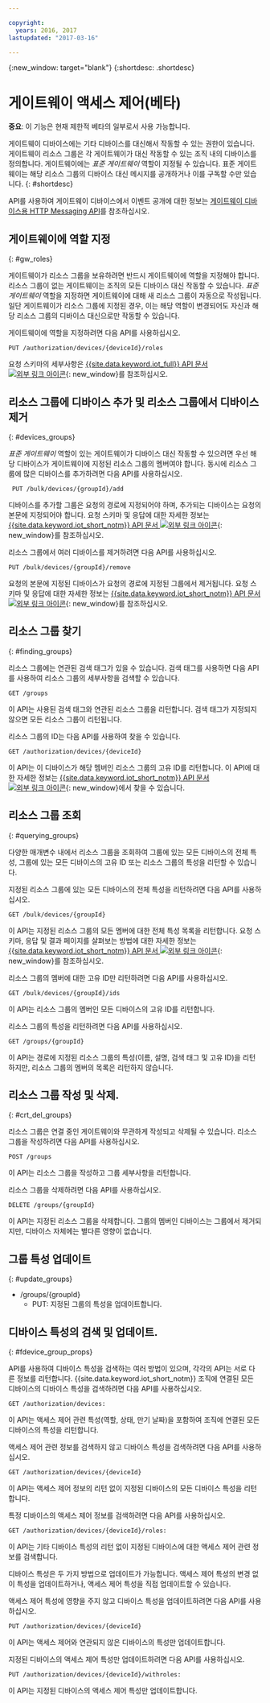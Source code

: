 ```yaml
---

copyright:
  years: 2016, 2017
lastupdated: "2017-03-16"

---
```


{:new_window: target="blank"}
{:shortdesc: .shortdesc}

# 게이트웨이 액세스 제어(베타)

**중요**: 이 기능은 현재 제한적 베타의 일부로서 사용 가능합니다. 

게이트웨이 디바이스에는 기타 디바이스를 대신해서 작동할 수 있는 권한이 있습니다. 게이트웨이 리소스 그룹은 각 게이트웨이가 대신 작동할 수 있는 조직 내의 디바이스를 정의합니다. 게이트웨이에는 *표준 게이트웨이* 역할이 지정될 수 있습니다. 표준 게이트웨이는 해당 리소스 그룹의 디바이스 대신 메시지를 공개하거나 이를 구독할 수만 있습니다.
{: #shortdesc}


API를 사용하여 게이트웨이 디바이스에서 이벤트 공개에 대한 정보는 [게이트웨이 디바이스용 HTTP Messaging API](../gateways/gw_intro_api.html)를 참조하십시오. 

## 게이트웨이에 역할 지정
{: #gw_roles}

게이트웨이가 리소스 그룹을 보유하려면 반드시 게이트웨이에 역할을 지정해야 합니다. 리소스 그룹이 없는 게이트웨이는 조직의 모든 디바이스 대신 작동할 수 있습니다. *표준 게이트웨이* 역할을 지정하면 게이트웨이에 대해 새 리소스 그룹이 자동으로 작성됩니다. 일단 게이트웨이가 리소스 그룹에 지정된 경우, 이는 해당 역할이 변경되어도 자신과 해당 리소스 그룹의 디바이스 대신으로만 작동할 수 있습니다. 

게이트웨이에 역할을 지정하려면 다음 API를 사용하십시오. 

```
PUT /authorization/devices/{deviceId}/roles
```

요청 스키마의 세부사항은 [{{site.data.keyword.iot_full}} API 문서 ![외부 링크 아이콘](../../../icons/launch-glyph.svg "외부 링크 아이콘")](https://docs.internetofthings.ibmcloud.com/apis/swagger/v0002-beta/security-gateway-beta.html#!/Limited_Gateway/put_authorization_devices_deviceId_roles){: new_window}를 참조하십시오. 

## 리소스 그룹에 디바이스 추가 및 리소스 그룹에서 디바이스 제거
{: #devices_groups}

*표준 게이트웨이* 역할이 있는 게이트웨이가 디바이스 대신 작동할 수 있으려면 우선 해당 디바이스가 게이트웨이에 지정된 리소스 그룹의 멤버여야 합니다. 동시에 리소스 그룹에 많은 디바이스를 추가하려면 다음 API를 사용하십시오. 

```
 PUT /bulk/devices/{groupId}/add
```

디바이스를 추가할 그룹은 요청의 경로에 지정되어야 하며, 추가되는 디바이스는 요청의 본문에 지정되어야 합니다. 요청 스키마 및 응답에 대한 자세한 정보는 [{{site.data.keyword.iot_short_notm}} API 문서 ![외부 링크 아이콘](../../../icons/launch-glyph.svg "외부 링크 아이콘")](https://docs.internetofthings.ibmcloud.com/apis/swagger/v0002-beta/security-gateway-beta.html#!/Limited_Gateway/put_bulk_devices_groupId_add){: new_window}를 참조하십시오. 

리소스 그룹에서 여러 디바이스를 제거하려면 다음 API를 사용하십시오. 

```
PUT /bulk/devices/{groupId}/remove
```

요청의 본문에 지정된 디바이스가 요청의 경로에 지정된 그룹에서 제거됩니다. 요청 스키마 및 응답에 대한 자세한 정보는 [{{site.data.keyword.iot_short_notm}} API 문서 ![외부 링크 아이콘](../../../icons/launch-glyph.svg "외부 링크 아이콘")](https://docs.internetofthings.ibmcloud.com/apis/swagger/v0002-beta/security-gateway-beta.html#!/Limited_Gateway/put_bulk_devices_groupId_remove){: new_window}를 참조하십시오. 

## 리소스 그룹 찾기
{: #finding_groups}

리소스 그룹에는 연관된 검색 태그가 있을 수 있습니다. 검색 태그를 사용하면 다음 API를 사용하여 리소스 그룹의 세부사항을 검색할 수 있습니다. 

```
GET /groups
```

이 API는 사용된 검색 태그와 연관된 리소스 그룹을 리턴합니다. 검색 태그가 지정되지 않으면 모든 리소스 그룹이 리턴됩니다. <!-- For more information about the request schema, response, and how to page through results, see the [{{site.data.keyword.iot_short_notm}} API documentation](LINK TO CORRECT API). -->

리소스 그룹의 ID는 다음 API를 사용하여 찾을 수 있습니다.

```
GET /authorization/devices/{deviceId}
```

이 API는 이 디바이스가 해당 멤버인 리소스 그룹의 고유 ID를 리턴합니다. 이 API에 대한 자세한 정보는 [{{site.data.keyword.iot_short_notm}} API 문서 ![외부 링크 아이콘](../../../icons/launch-glyph.svg "외부 링크 아이콘")](https://docs.internetofthings.ibmcloud.com/apis/swagger/v0002-beta/security-gateway-beta.html#!/Limited_Gateway/get_authorization_devices_deviceId){: new_window}에서 찾을 수 있습니다. 


## 리소스 그룹 조회
{: #querying_groups}

다양한 매개변수 내에서 리소스 그룹을 조회하여 그룹에 있는 모든 디바이스의 전체 특성, 그룹에 있는 모든 디바이스의 고유 ID 또는 리소스 그룹의 특성을 리턴할 수 있습니다. 

지정된 리소스 그룹에 있는 모든 디바이스의 전체 특성을 리턴하려면 다음 API를 사용하십시오. 

```
GET /bulk/devices/{groupId}
```

이 API는 지정된 리소스 그룹의 모든 멤버에 대한 전체 특성 목록을 리턴합니다. 요청 스키마, 응답 및 결과 페이지를 살펴보는 방법에 대한 자세한 정보는 [{{site.data.keyword.iot_short_notm}} API 문서 ![외부 링크 아이콘](../../../icons/launch-glyph.svg "외부 링크 아이콘")](https://docs.internetofthings.ibmcloud.com/apis/swagger/v0002-beta/security-gateway-beta.html#!/Limited_Gateway/get_bulk_devices_groupId){: new_window}를 참조하십시오. 

리소스 그룹의 멤버에 대한 고유 ID만 리턴하려면 다음 API를 사용하십시오. 

```
GET /bulk/devices/{groupId}/ids
```

이 API는 리소스 그룹의 멤버인 모든 디바이스의 고유 ID를 리턴합니다. <!-- For more information on the request schema and responses, see the [{{site.data.keyword.iot_short_notm}} API documentation](LINK TO CORRECT API). -->

리소스 그룹의 특성을 리턴하려면 다음 API를 사용하십시오. 

```
GET /groups/{groupId}
```

이 API는 경로에 지정된 리소스 그룹의 특성(이름, 설명, 검색 태그 및 고유 ID)을 리턴하지만, 리소스 그룹의 멤버의 목록은 리턴하지 않습니다. <!-- For more information on the request schema and responses, see the [{{site.data.keyword.iot_short_notm}} API documentation](LINK TO CORRECT API). -->

## 리소스 그룹 작성 및 삭제. 
{: #crt_del_groups}

리소스 그룹은 연결 중인 게이트웨이와 무관하게 작성되고 삭제될 수 있습니다. 리소스 그룹을 작성하려면 다음 API를 사용하십시오. 

```
POST /groups
```

이 API는 리소스 그룹을 작성하고 그룹 세부사항을 리턴합니다. <!-- For details on the request schema and the responses, see the [{{site.data.keyword.iot_short_notm}} API documentation](LINK TO CORRECT API). -->

리소스 그룹을 삭제하려면 다음 API를 사용하십시오. 

```
DELETE /groups/{groupId}
```

이 API는 지정된 리소스 그룹을 삭제합니다. 그룹의 멤버인 디바이스는 그룹에서 제거되지만, 디바이스 자체에는 별다른 영향이 없습니다. <!-- For more information, see the [{{site.data.keyword.iot_short_notm}} API documentation](LINK TO CORRECT API). -->

## 그룹 특성 업데이트
{: #update_groups}

  - /groups/{groupId}
    - PUT: 지정된 그룹의 특성을 업데이트합니다. 

## 디바이스 특성의 검색 및 업데이트. 
{: #fdevice_group_props}

API를 사용하여 디바이스 특성을 검색하는 여러 방법이 있으며, 각각의 API는 서로 다른 정보를 리턴합니다. {{site.data.keyword.iot_short_notm}} 조직에 연결된 모든 디바이스의 디바이스 특성을 검색하려면 다음 API를 사용하십시오. 

```
GET /authorization/devices:

```

이 API는 액세스 제어 관련 특성(역할, 상태, 만기 날짜)을 포함하여 조직에 연결된 모든 디바이스의 특성을 리턴합니다. <!-- For more information on responses and how to page through results, see the [{{site.data.keyword.iot_short_notm}} API documentation](LINK TO CORRECT API). -->

액세스 제어 관련 정보를 검색하지 않고 디바이스 특성을 검색하려면 다음 API를 사용하십시오.

```
GET /authorization/devices/{deviceId}
```

이 API는 액세스 제어 정보의 리턴 없이 지정된 디바이스의 모든 디바이스 특성을 리턴합니다. <!-- For more information, see the [{{site.data.keyword.iot_short_notm}} device model documentation](LINK TO DEVICE MODEL) and [API documentation](LINK TO CORRECT API). -->

특정 디바이스의 액세스 제어 정보를 검색하려면 다음 API를 사용하십시오.

```
GET /authorization/devices/{deviceId}/roles:
```

이 API는 기타 디바이스 특성의 리턴 없이 지정된 디바이스에 대한 액세스 제어 관련 정보를 검색합니다. <!-- For more information on the request schema and responses, see the [{{site.data.keyword.iot_short_notm}} API documentation](LINK TO CORRECT API). -->

디바이스 특성은 두 가지 방법으로 업데이트가 가능합니다. 액세스 제어 특성의 변경 없이 특성을 업데이트하거나, 액세스 제어 특성을 직접 업데이트할 수 있습니다. 

액세스 제어 특성에 영향을 주지 않고 디바이스 특성을 업데이트하려면 다음 API를 사용하십시오. 

```
PUT /authorization/devices/{deviceId}
```

이 API는 액세스 제어와 연관되지 않은 디바이스의 특성만 업데이트합니다. <!-- For more information on request schema, see the [{{site.data.keyword.iot_short_notm}} API documentation](LINK TO CORRECT API). -->

지정된 디바이스의 액세스 제어 특성만 업데이트하려면 다음 API를 사용하십시오.

```
PUT /authorization/devices/{deviceId}/withroles:
```

이 API는 지정된 디바이스의 액세스 제어 특성만 업데이트합니다. <!-- For more information on the request schema, see the [{{site.data.keyword.iot_short_notm}} API documentation](LINK TO CORRECT API). -->
